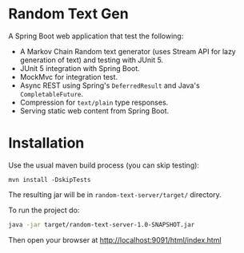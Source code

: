 Random Text Gen
=====

A Spring Boot web application that test the following:

* A Markov Chain Random text generator (uses Stream API for lazy generation of text) and testing with JUnit 5.
* JUnit 5 integration with Spring Boot.
* MockMvc for integration test.
* Async REST using Spring's `DeferredResult` and Java's `CompletableFuture`.
* Compression for `text/plain` type responses.
* Serving static web content from Spring Boot.

Installation
===

Use the usual maven build process (you can skip testing):

`mvn install -DskipTests`

The resulting jar will be in `random-text-server/target/` directory.

To run the project do:

```bash
java -jar target/random-text-server-1.0-SNAPSHOT.jar
```

Then open your browser at [http://localhost:9091/html/index.html](http://localhost:9091/html/index.html) 
